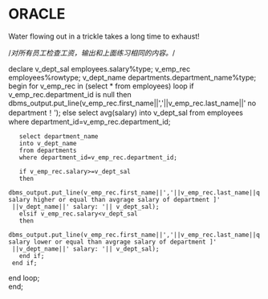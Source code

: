 # ORACLE
Water flowing out in a trickle takes a long time to exhaust!

/*对所有员工检查工资，输出和上面练习相同的内容。*/
 
 declare
    v_dept_sal employees.salary%type;
    v_emp_rec employees%rowtype;
    v_dept_name departments.department_name%type;
 begin
   for v_emp_rec in (select * from employees) 
   loop
     if v_emp_rec.department_id is null then
     dbms_output.put_line(v_emp_rec.first_name||','||v_emp_rec.last_name||' no department！');
     else
       select avg(salary)
       into v_dept_sal
       from employees
       where department_id=v_emp_rec.department_id;
        
       select department_name
       into v_dept_name
       from departments
       where department_id=v_emp_rec.department_id;
       
       if v_emp_rec.salary>=v_dept_sal
       then
       dbms_output.put_line(v_emp_rec.first_name||','||v_emp_rec.last_name||q'['s salary higher or equal than avgrage salary of department ]'
     ||v_dept_name||' salary: '|| v_dept_sal);
       elsif v_emp_rec.salary<v_dept_sal
       then
        dbms_output.put_line(v_emp_rec.first_name||','||v_emp_rec.last_name||q'['s salary lower or equal than avgrage salary of department ]'
     ||v_dept_name||' salary: '|| v_dept_sal);
       end if;
     end if;
   end loop;    
 end;
 
